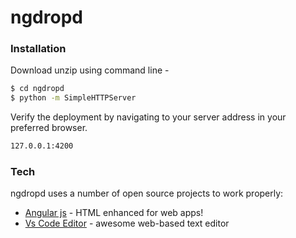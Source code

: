 # ngdropd
### Installation
Download unzip using command line -
```sh
$ cd ngdropd
$ python -m SimpleHTTPServer
```

Verify the deployment by navigating to your server address in your preferred browser.

```sh
127.0.0.1:4200
```
### Tech

ngdropd uses a number of open source projects to work properly:

* [Angular js](https://angularjs.org/) - HTML enhanced for web apps!
* [Vs Code Editor](https://code.visualstudio.com/) - awesome web-based text editor
